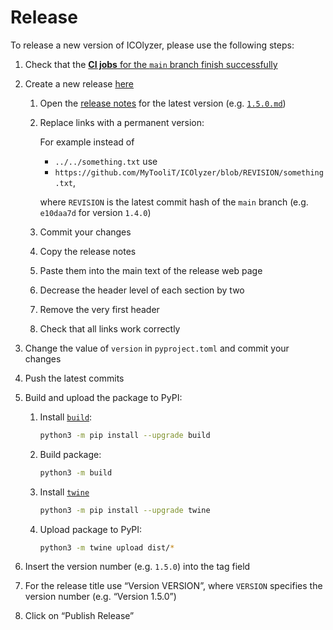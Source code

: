 # Release

To release a new version of ICOlyzer, please use the following steps:

1. Check that the [**CI jobs** for the `main` branch finish successfully](https://github.com/MyTooliT/ICOlyzer/actions)
2. Create a new release [here](https://github.com/MyTooliT/ICOlyzer/releases/new)

   1. Open the [release notes](.) for the latest version (e.g. [`1.5.0.md`](1.5.0.md))
   2. Replace links with a permanent version:

      For example instead of

      - `../../something.txt` use
      - `https://github.com/MyTooliT/ICOlyzer/blob/REVISION/something.txt`,

      where `REVISION` is the latest commit hash of the `main` branch (e.g. `e10daa7d` for version `1.4.0`)

   3. Commit your changes
   4. Copy the release notes
   5. Paste them into the main text of the release web page
   6. Decrease the header level of each section by two
   7. Remove the very first header
   8. Check that all links work correctly

3. Change the value of `version` in `pyproject.toml` and commit your changes
4. Push the latest commits
5. Build and upload the package to PyPI:

   1. Install [`build`](https://pypi.org/project/build/):

      ```sh
      python3 -m pip install --upgrade build
      ```

   2. Build package:

      ```sh
      python3 -m build
      ```

   3. Install [`twine`](https://pypi.org/project/twine/)

      ```sh
      python3 -m pip install --upgrade twine
      ```

   4. Upload package to PyPI:

      ```sh
      python3 -m twine upload dist/*
      ```

6. Insert the version number (e.g. `1.5.0`) into the tag field
7. For the release title use “Version VERSION”, where `VERSION` specifies the version number (e.g. “Version 1.5.0”)
8. Click on “Publish Release”
